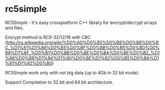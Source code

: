 rc5simple
=========

RC5Simple - it's easy crossplatform C++ library for encrypt/decrypt arrays and files.

Encrypt method is RC5-32/12/16 with CBC (http://ru.wikipedia.org/wiki/%D0%A0%D0%B5%D0%B6%D0%B8%D0%BC_%D1%81%D1%86%D0%B5%D0%BF%D0%BB%D0%B5%D0%BD%D0%B8%D1%8F_%D0%B1%D0%BB%D0%BE%D0%BA%D0%BE%D0%B2_%D1%88%D0%B8%D1%84%D1%80%D0%BE%D1%82%D0%B5%D0%BA%D1%81%D1%82%D0%B0)

RC5Simple work only with not big data (up to 4Gb in 32 bit mode).

Support Compilation to 32 bit and 64 bit architecture.
